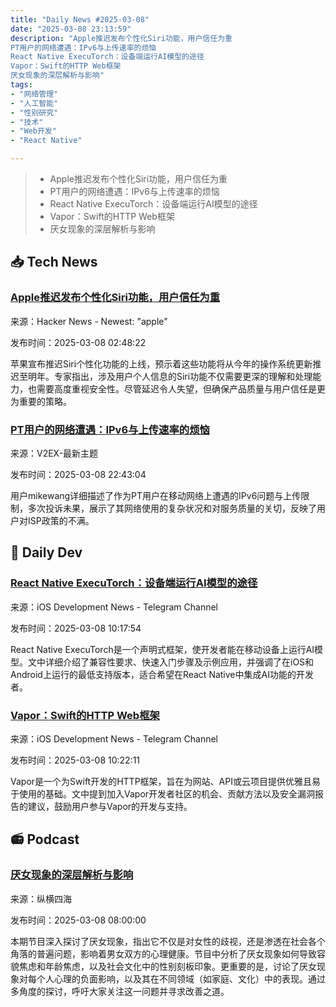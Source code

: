 ```yaml
---
title: "Daily News #2025-03-08"
date: "2025-03-08 23:13:59"
description: "Apple推迟发布个性化Siri功能，用户信任为重
PT用户的网络遭遇：IPv6与上传速率的烦恼
React Native ExecuTorch：设备端运行AI模型的途径
Vapor：Swift的HTTP Web框架
厌女现象的深层解析与影响"
tags: 
- "网络管理"
- "人工智能"
- "性别研究"
- "技术"
- "Web开发"
- "React Native"

---
```


> - Apple推迟发布个性化Siri功能，用户信任为重
> - PT用户的网络遭遇：IPv6与上传速率的烦恼
> - React Native ExecuTorch：设备端运行AI模型的途径
> - Vapor：Swift的HTTP Web框架
> - 厌女现象的深层解析与影响

## 📥 Tech News

### [Apple推迟发布个性化Siri功能，用户信任为重](https://daringfireball.net/2025/03/apple_is_delaying_the_more_personalized_siri_apple_intelligence_features)

来源：Hacker News - Newest: "apple"

发布时间：2025-03-08 02:48:22

苹果宣布推迟Siri个性化功能的上线，预示着这些功能将从今年的操作系统更新推迟至明年。专家指出，涉及用户个人信息的Siri功能不仅需要更深的理解和处理能力，也需要高度重视安全性。尽管延迟令人失望，但确保产品质量与用户信任是更为重要的策略。

### [PT用户的网络遭遇：IPv6与上传速率的烦恼](https://www.v2ex.com/t/1116959)

来源：V2EX-最新主题

发布时间：2025-03-08 22:43:04

用户mikewang详细描述了作为PT用户在移动网络上遭遇的IPv6问题与上传限制，多次投诉未果，展示了其网络使用的复杂状况和对服务质量的关切，反映了用户对ISP政策的不满。

## 💾 Daily Dev

### [React Native ExecuTorch：设备端运行AI模型的途径](https://github.com/software-mansion/react-native-executorch)

来源：iOS Development News - Telegram Channel

发布时间：2025-03-08 10:17:54

React Native ExecuTorch是一个声明式框架，使开发者能在移动设备上运行AI模型。文中详细介绍了兼容性要求、快速入门步骤及示例应用，并强调了在iOS和Android上运行的最低支持版本，适合希望在React Native中集成AI功能的开发者。

### [Vapor：Swift的HTTP Web框架](https://github.com/vapor/vapor)

来源：iOS Development News - Telegram Channel

发布时间：2025-03-08 10:22:11

Vapor是一个为Swift开发的HTTP框架，旨在为网站、API或云项目提供优雅且易于使用的基础。文中提到加入Vapor开发者社区的机会、贡献方法以及安全漏洞报告的建议，鼓励用户参与Vapor的开发与支持。

## 📻 Podcast

### [厌女现象的深层解析与影响](https://www.xiaoyuzhoufm.com/episode/67cad0fae924d4525afb5324)

来源：纵横四海

发布时间：2025-03-08 08:00:00

本期节目深入探讨了厌女现象，指出它不仅是对女性的歧视，还是渗透在社会各个角落的普遍问题，影响着男女双方的心理健康。节目中分析了厌女现象如何导致容貌焦虑和年龄焦虑，以及社会文化中的性别刻板印象。更重要的是，讨论了厌女现象对每个人心理的负面影响，以及其在不同领域（如家庭、文化）中的表现。通过多角度的探讨，呼吁大家关注这一问题并寻求改善之道。
